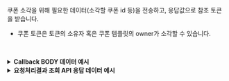 쿠폰 소각을 위해 필요한 데이터(소각할 쿠폰 id 등)을 전송하고, 응답값으로 참조 토큰을 받습니다.

- 쿠폰 토큰은 토큰의 소유자 혹은 쿠폰 템플릿의 owner가 소각할 수 있습니다.
<p><br/></p>

<details/>
  <summary><b>Callback BODY 데이터 예시</b></summary>

```json
{
  "request_id": "d0d197b8-1e69-4da6-9f0d-d4803b18ebd4",
  "status": "COMPLETE",
  "results": {
    "transaction_hash": "0xc3e266f70b759feff43324882fbec3f9d0fd8c2e390a86bc6fa7b91530985a90",
    "transaction_gas_used": 108496,
    “transaction_fee”: "0.239949336000000000",
    "requested_at": "2024-07-16T23:26:50+09:00",
    "finished_at": "2024-07-17T08:26:53+09:00",
  },
}
```

</details>

<details>
  <summary><b>요청처리결과 조회 API 응답 데이터 예시</b></summary>

```json
{
    "code": "20000",
    "message": "SUCCESS",
    "request_id": "d0d197b8-1e69-4da6-9f0d-d4803b18ebd4",
    "status": "COMPLETE",
    "results": {
        "transaction_hash": "0xc3e266f70b759feff43324882fbec3f9d0fd8c2e390a86bc6fa7b91530985a90",
        "transaction_gas_used": 108496,
        “transaction_fee”: "0.239949336000000000",
        "requested_at": "2024-07-16T23:26:50+09:00",
        "finished_at": "2024-07-17T08:26:54+09:00"
    }
}
```

</details>
